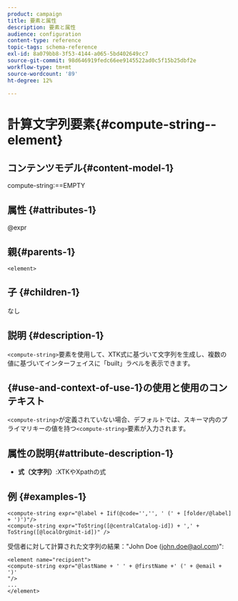 ```yaml
---
product: campaign
title: 要素と属性
description: 要素と属性
audience: configuration
content-type: reference
topic-tags: schema-reference
exl-id: 8a079bb8-3f53-4144-a065-5bd402649cc7
source-git-commit: 98d646919fedc66ee9145522ad0c5f15b25dbf2e
workflow-type: tm+mt
source-wordcount: '89'
ht-degree: 12%

---
```


# 計算文字列要素{#compute-string--element}

## コンテンツモデル{#content-model-1}

compute-string:==EMPTY

## 属性 {#attributes-1}

@expr

## 親{#parents-1}

`<element>`

## 子 {#children-1}

なし

## 説明 {#description-1}

`<compute-string>`要素を使用して、XTK式に基づいて文字列を生成し、複数の値に基づいてインターフェイスに「built」ラベルを表示できます。

## {#use-and-context-of-use-1}の使用と使用のコンテキスト

`<compute-string>`が定義されていない場合、デフォルトでは、スキーマ内のプライマリキーの値を持つ`<compute-string>`要素が入力されます。

## 属性の説明{#attribute-description-1}

* **式（文字列）**:XTKやXpathの式

## 例 {#examples-1}

```
<compute-string expr="@label + Iif(@code='','', ' (' + [folder/@label] + ')')"/>  
<compute-string expr="ToString([@centralCatalog-id]) + ',' + ToString([@localOrgUnit-id])" />
```

受信者に対して計算された文字列の結果：&quot;John Doe (john.doe@aol.com)&quot;:

```
<element name="recipient">
<compute-string expr="@lastName + ' ' + @firstName +' (' + @email + ')'
"/>
...
</element>
```
